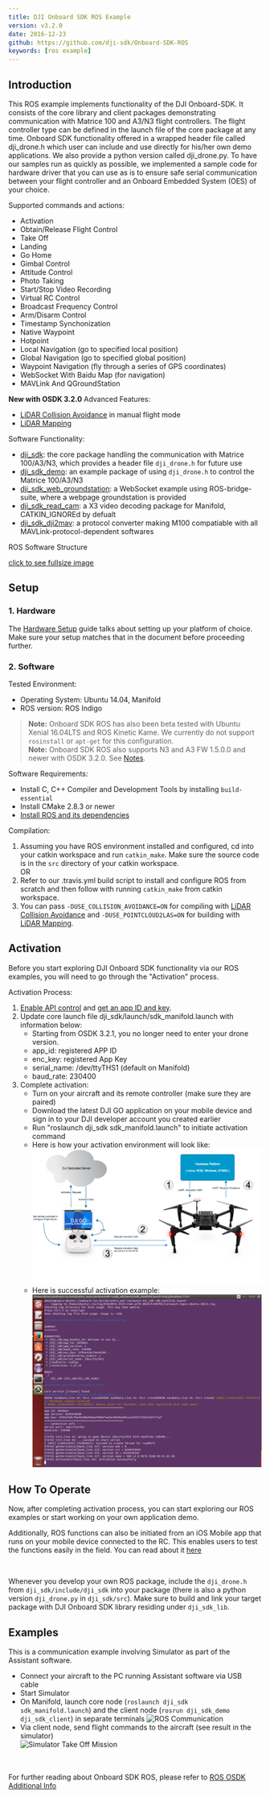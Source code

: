 ```yaml
---
title: DJI Onboard SDK ROS Example
version: v3.2.0
date: 2016-12-23
github: https://github.com/dji-sdk/Onboard-SDK-ROS
keywords: [ros example]
---
```


## Introduction

This ROS example implements functionality of the DJI Onboard-SDK. It consists of the core library and client packages demonstrating communication with Matrice 100 and A3/N3 flight controllers. The flight controller type can be defined in the launch file of the core package at any time. Onboard SDK functionality offered in a wrapped header file called dji\_drone.h which user can include and use directly for his/her own demo applications. We also provide a python version called dji\_drone.py. To have our samples run as quickly as possible, we implemented a sample code for hardware driver that you can use as is to ensure safe serial communication between your flight controller and an Onboard Embedded System (OES) of your choice.


Supported commands and  actions:

* Activation
* Obtain/Release Flight Control
* Take Off
* Landing
* Go Home
* Gimbal Control
* Attitude Control
* Photo Taking
* Start/Stop Video Recording
* Virtual RC Control
* Broadcast Frequency Control
* Arm/Disarm Control
* Timestamp Synchonization
* Native Waypoint
* Hotpoint
* Local Navigation (go to specified local position)
* Global Navigation (go to specified global position)
* Waypoint Navigation (fly through a series of GPS coordinates)
* WebSocket With Baidu Map (for navigation)
* MAVLink And QGroundStation

**New with OSDK 3.2.0** Advanced Features:

* [LiDAR Collision Avoidance](../../modules/collision-avoidance/collision-avoidance.html) in manual flight mode
* [LiDAR Mapping](../../modules/lidarmapping/lidar-mapping.html)

Software Functionality:

* [dji\_sdk](../ROS_Example/ros_corePackage.html): the core package handling the communication with Matrice 100/A3/N3, which provides a header file `dji_drone.h` for future use
* [dji\_sdk\_demo](../ROS_Example/ros_demo_client_package.html): an example package of using `dji_drone.h` to control the Matrice 100/A3/N3
* [dji\_sdk\_web_groundstation](../ROS_Example/ros_map_waypoint_navigation_package.html): a WebSocket example using ROS-bridge-suite, where a webpage groundstation is provided
* [dji\_sdk\_read_cam](../ROS_Example/ros_video_decoding_package.html): a X3 video decoding package for Manifold, CATKIN_IGNOREd by defualt
* [dji\_sdk\_dji2mav](../ROS_Example/ros_dji2mav_0.2.1_package.html): a protocol converter making M100 compatiable with all MAVLink-protocol-dependent softwares

ROS Software Structure

[click to see fullsize image](../../../images/ROS/ROSSoftwareStructure.jpg)

## Setup 

### 1. Hardware

The [Hardware Setup](../../../development-workflow/hardware-setup.html) guide talks about setting up your platform of choice. Make sure your setup matches that in the document before proceeding further. 


### 2. Software

Tested Environment:

* Operating System: Ubuntu 14.04, Manifold
* ROS version: ROS Indigo
> **Note:** Onboard SDK ROS has also been beta tested with Ubuntu Xenial 16.04LTS and ROS Kinetic Kame. We currently do not support `rosinstall` or `apt-get` for this configuration.   
> **Note:** Onboard SDK ROS also supports N3 and A3 FW 1.5.0.0 and newer with OSDK 3.2.0. See [Notes](../../../appendix/releaseNotes.html#notes-for-using-onboard-sdk-with-the-new-a3-v1-5-0-0-fw).

Software Requirements:

* Install C, C++ Compiler and Development Tools by installing ``build-essential``
* Install CMake 2.8.3 or newer
* <a href="http://wiki.ros.org/ROS/Tutorials/InstallingandConfiguringROSEnvironment">Install ROS and its dependencies</a>

Compilation:

1. Assuming you have ROS environment installed and configured, cd into your catkin workspace and run ``catkin_make``. Make sure the source code is in the `src` directory of your catkin workspace.
<br>OR</br>
2. Refer to our .travis.yml build script to install and configure ROS from scratch and then follow with running ``catkin_make`` from catkin workspace.
3. You can pass `-DUSE_COLLISION_AVOIDANCE=ON` for compiling with [LiDAR Collision Avoidance](../../modules/collision-avoidance/collision-avoidance.html) and `-DUSE_POINTCLOUD2LAS=ON` for building with [LiDAR Mapping](../../modules/lidarmapping/lidar-mapping.html).


## Activation

Before you start exploring DJI Onboard SDK functionality via our ROS examples, you will need to go through the "Activation" process.

Activation Process:

1. [Enable API control](../../../development-workflow/environment-setup.html#Enable-Flight-Controller-API-control) and [get an app ID and key](https://developer.dji.com/register/).
2. Update core launch file dji_sdk/launch/sdk_manifold.launch with information below:
    * Starting from OSDK 3.2.1, you no longer need to enter your drone version.
    * app_id: registered APP ID
    * enc_key: registered App Key 
    * serial_name: /dev/ttyTHS1 (default on Manifold)
    * baud_rate: 230400
3. Complete activation:
    * Turn on your aircraft and its remote controller (make sure they are paired)
    * Download the latest DJI GO application on your mobile device and sign in to your DJI developer account you created earlier
    * Run "roslaunch dji_sdk sdk_manifold.launch" to initiate activation command
    * Here is how your activation environment will look like:
![Activation Setup](../../../images/common/activation_1.png)
    * Here is successful activation example:
![Activation Successful](../../../images/ROS/ROSActivationSuccessful_1.png)


## How To Operate

Now, after completing activation process, you can start exploring our ROS examples or start working on your own application demo. 

Additionally, ROS functions can also be initiated from an iOS Mobile app that runs on your mobile device connected to the RC. This enables users to test the functions easily in the field. You can read about it [here](../../github-platform-docs/MobileOnboardSDK/Mobile-OSDK.html)

</br>

Whenever you develop your own ROS package, include the ``dji_drone.h`` from ``dji_sdk/include/dji_sdk`` into your package (there is also a python version ``dji_drone.py`` in ``dji_sdk/src``). Make sure to build and link your target package with DJI Onboard SDK library residing under ``dji_sdk_lib``.

## Examples

This is a communication example involving Simulator as part of the Assistant software.

* Connect your aircraft to the PC running Assistant software via USB cable
* Start Simulator
* On Manifold, launch core node (``roslaunch dji_sdk sdk_manifold.launch``) and the client node (``rosrun dji_sdk_demo dji_sdk_client``) in separate terminals
![ROS Communication](../../images/ROS/ROSExample.png)
* Via client node, send flight commands to the aircraft (see result in the simulator)</br>
![Simulator Take Off Mission](../../images/ROS/SimulatorTakeOff.png)

</br></br>
For further reading about Onboard SDK ROS, please refer to [ROS OSDK Additional Info](./whatToKnowI.html)
